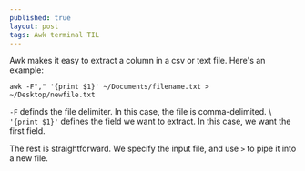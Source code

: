 ```yaml
---
published: true
layout: post
tags: Awk terminal TIL
---
```

Awk makes it easy to extract a column in a csv or text file. Here's an example:

`awk -F"," '{print $1}' ~/Documents/filename.txt > ~/Desktop/newfile.txt`

`-F` definds the file delimiter. In this case, the file is comma-delimited. \ `'{print $1}'` defines the field we want to extract. In this case, we want the first field.

The rest is straightforward. We specify the input file, and use `>` to pipe it into a new file.
